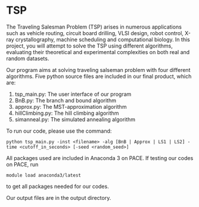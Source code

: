 # TSP

The Traveling Salesman Problem (TSP) arises in numerous applications such as vehicle routing,
circuit board drilling, VLSI design, robot control, X-ray crystallography, machine scheduling and
computational biology. In this project, you will attempt to solve the TSP using different algorithms,
evaluating their theoretical and experimental complexities on both real and random datasets.

Our program aims at solving traveling salseman problem with four different algorithms. Five python source files are included in our final product, which are:

1. tsp_main.py: The user interface of our program
2. BnB.py: The branch and bound algorithm
3. approx.py: The MST-approximation algorithm
4. hillClimbing.py: The hill climbing algorithm
5. simanneal.py: The simulated annealing algorithm

To run our code, please use the command:

	python tsp_main.py -inst <filename> -alg [BnB | Approx | LS1 | LS2] -time <cutoff_in_seconds> [-seed <random_seed>]

All packages used are included in Anaconda 3 on PACE. If testing our codes on PACE, run

	module load anaconda3/latest

to get all packages needed for our codes. 

Our output files are in the output directory.
